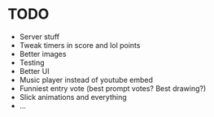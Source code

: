 # TODO

- Server stuff
- Tweak timers in score and lol points
- Better images
- Testing
- Better UI
- Music player instead of youtube embed
- Funniest entry vote (best prompt votes? Best drawing?)
- Slick animations and everything
- ...
